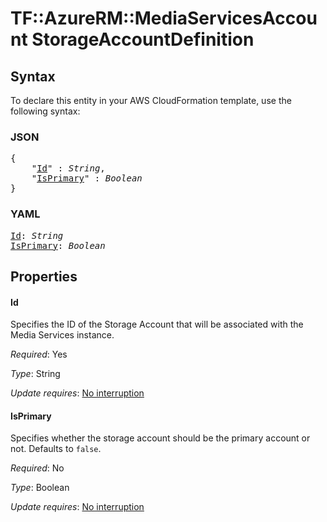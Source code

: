 # TF::AzureRM::MediaServicesAccount StorageAccountDefinition

## Syntax

To declare this entity in your AWS CloudFormation template, use the following syntax:

### JSON

<pre>
{
    "<a href="#id" title="Id">Id</a>" : <i>String</i>,
    "<a href="#isprimary" title="IsPrimary">IsPrimary</a>" : <i>Boolean</i>
}
</pre>

### YAML

<pre>
<a href="#id" title="Id">Id</a>: <i>String</i>
<a href="#isprimary" title="IsPrimary">IsPrimary</a>: <i>Boolean</i>
</pre>

## Properties

#### Id

Specifies the ID of the Storage Account that will be associated with the Media Services instance.

_Required_: Yes

_Type_: String

_Update requires_: [No interruption](https://docs.aws.amazon.com/AWSCloudFormation/latest/UserGuide/using-cfn-updating-stacks-update-behaviors.html#update-no-interrupt)

#### IsPrimary

Specifies whether the storage account should be the primary account or not. Defaults to `false`.

_Required_: No

_Type_: Boolean

_Update requires_: [No interruption](https://docs.aws.amazon.com/AWSCloudFormation/latest/UserGuide/using-cfn-updating-stacks-update-behaviors.html#update-no-interrupt)

